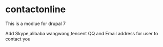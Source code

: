 contactonline
=============
This is a modlue for drupal 7

Add Skype,alibaba wangwang,tencent QQ and Email address for user to contact you
